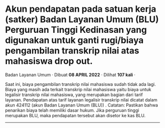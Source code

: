 Akun pendapatan pada satuan kerja (satker) Badan Layanan Umum (BLU) Perguruan Tinggi Kedinasan yang digunakan untuk ganti rugi/biaya pengambilan transkrip nilai atas mahasiswa drop out.
=========================================================================================================================================================================================

Badan Layanan Umum · Dibuat **08 APRIL 2022** · Dilihat **107 kali** ·

Saat ini, biaya pengambilan transkrip nilai mahasiswa sudah tidak ada lagi. Biaya yang masih ada terkait transkrip nilai mahasiswa yaitu biaya untuk legalisir transkrip nilai mahasiswa, yang merupakan bagian dari tarif layanan. Pendapatan atas tarif layanan legalisir transkrip nilai dicatat dalam akun 424112 (akun Badan Layanan Umum (BLU)) . Catatan: Pastikan bahwa penarikan biaya telah memiliki dasar hukum. Jika perguruan tinggi merupakan BLU, maka pendapatan tersebut akan disetor ke kas BLU.  

  
  
  

* * *